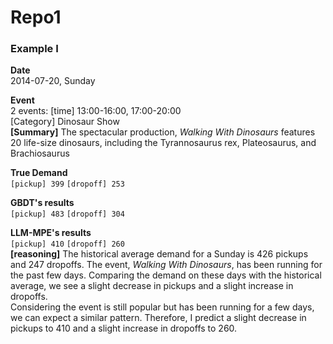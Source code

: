 # Repo1

### Example I

**Date**  
2014-07-20, Sunday

**Event**  
2 events: [time] 13:00-16:00, 17:00-20:00  
[Category] Dinosaur Show  
**[Summary]** The spectacular production, *Walking With Dinosaurs* features 20 life-size dinosaurs, including the Tyrannosaurus rex, Plateosaurus, and Brachiosaurus

**True Demand**  
`[pickup] 399` `[dropoff] 253`

**GBDT's results**  
`[pickup] 483` `[dropoff] 304`

**LLM-MPE's results**  
`[pickup] 410` `[dropoff] 260`  
**[reasoning]** The historical average demand for a Sunday is 426 pickups and 247 dropoffs. The event, *Walking With Dinosaurs*, has been running for the past few days. Comparing the demand on these days with the historical average, we see a slight decrease in pickups and a slight increase in dropoffs.  
Considering the event is still popular but has been running for a few days, we can expect a similar pattern. Therefore, I predict a slight decrease in pickups to 410 and a slight increase in dropoffs to 260.
